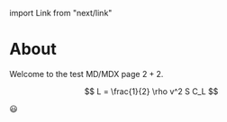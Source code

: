 import Link from "next/link"

# About

Welcome to the test MD/MDX page $2+2$.

$$
L = \frac{1}{2} \rho v^2 S C_L
$$

:smiley:
